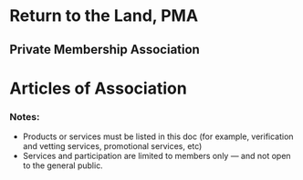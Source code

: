 # Return to the Land, PMA 
## Private Membership Association 

# Articles of Association 



### Notes: 
* Products or services must be listed in this doc (for example, verification and vetting services, promotional services, etc)
* Services and participation are limited to members only — and not open to the general public.
